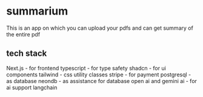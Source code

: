 # summarium

This is an app on which you can upload your pdfs and can get summary of the entire pdf

## tech stack 

Next.js - for frontend
typescript - for type safety
shadcn - for ui components
tailwind - css utility classes
stripe - for payment
postgresql - as database
neondb - as assistance for database
open ai and gemini ai - for ai support
langchain

